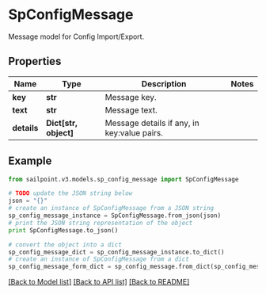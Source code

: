 # SpConfigMessage

Message model for Config Import/Export.

## Properties
Name | Type | Description | Notes
------------ | ------------- | ------------- | -------------
**key** | **str** | Message key. | 
**text** | **str** | Message text. | 
**details** | **Dict[str, object]** | Message details if any, in key:value pairs. | 

## Example

```python
from sailpoint.v3.models.sp_config_message import SpConfigMessage

# TODO update the JSON string below
json = "{}"
# create an instance of SpConfigMessage from a JSON string
sp_config_message_instance = SpConfigMessage.from_json(json)
# print the JSON string representation of the object
print SpConfigMessage.to_json()

# convert the object into a dict
sp_config_message_dict = sp_config_message_instance.to_dict()
# create an instance of SpConfigMessage from a dict
sp_config_message_form_dict = sp_config_message.from_dict(sp_config_message_dict)
```
[[Back to Model list]](../README.md#documentation-for-models) [[Back to API list]](../README.md#documentation-for-api-endpoints) [[Back to README]](../README.md)


